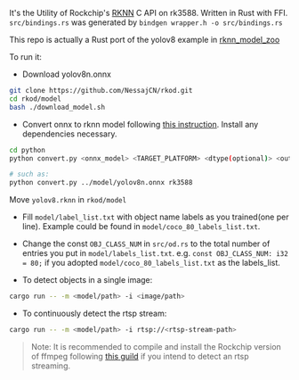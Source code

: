 It's the Utility of Rockchip's [RKNN](https://github.com/airockchip/rknn-toolkit2) C API on rk3588.
Written in Rust with FFI.
`src/bindings.rs` was generated by 
`bindgen wrapper.h -o src/bindings.rs`

This repo is actually a Rust port of the yolov8 example in [rknn_model_zoo](https://github.com/airockchip/rknn_model_zoo/blob/main/examples/yolov8/cpp/main.cc)

To run it:

- Download yolov8n.onnx
```bash
git clone https://github.com/NessajCN/rkod.git
cd rkod/model
bash ./download_model.sh
```

- Convert onnx to rknn model following [this instruction](https://github.com/airockchip/rknn_model_zoo/blob/main/examples/yolov8/README.md#4-convert-to-rknn). Install any dependencies necessary.

```bash
cd python
python convert.py <onnx_model> <TARGET_PLATFORM> <dtype(optional)> <output_rknn_path(optional)>

# such as: 
python convert.py ../model/yolov8n.onnx rk3588
```
Move `yolov8.rknn` in `rkod/model`

- Fill `model/label_list.txt` with object name labels as you trained(one per line). Example could be found in `model/coco_80_labels_list.txt`.

- Change the const `OBJ_CLASS_NUM` in `src/od.rs` to the total number of entries you put in `model/labels_list.txt`. e.g. `const OBJ_CLASS_NUM: i32 = 80;` if you adopted `model/coco_80_labels_list.txt` as the labels_list.

- To detect objects in a single image:
```bash
cargo run -- -m <model/path> -i <image/path>
```
- To continuously detect the rtsp stream:
```bash
cargo run -- -m <model/path> -i rtsp://<rtsp-stream-path>
```

> Note: It is recommended to compile and install the Rockchip version of ffmpeg following [this guild](https://github.com/nyanmisaka/ffmpeg-rockchip/wiki/Compilation) if you intend to detect an rtsp streaming.